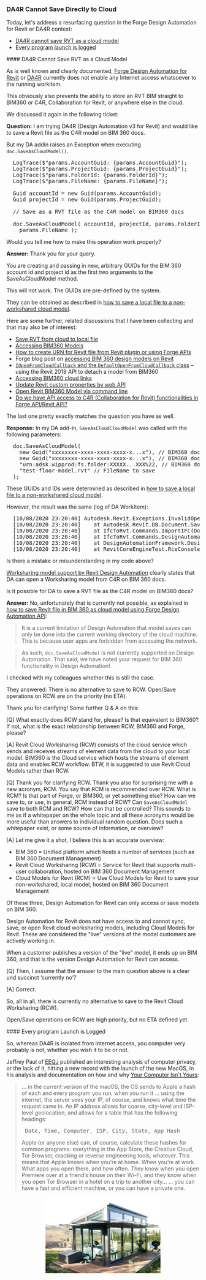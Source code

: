 <head>
<meta http-equiv="Content-Type" content="text/html; charset=utf-8">
<link rel="stylesheet" type="text/css" href="bc.css">
<script src="https://cdn.rawgit.com/google/code-prettify/master/loader/run_prettify.js" type="text/javascript"></script>
</head>

<!---

- 7580 [Error on Saving a RVT as the C4R model]
  save as cloud model does not work in DA
  
- How to save Revit file in BIM 360 as cloud model using Forge Design Automation API?
  https://stackoverflow.com/questions/62307069/how-to-save-revit-file-in-bim-360-as-cloud-model-using-forge-design-automation-a
  Q: Thank you. I thought the only limitations of Design Automation API is using Revit UI. The method `SaveAsCloudModel()` has nothing to do with Revit UI. So, is there a place where I can see all the methods that are not supported by Design Automation API?
  A: Known restrictions are documented here:
  Restrictions for the Forge Design Automation API
  https://forge.autodesk.com/en/docs/design-automation/v3/developers_guide/restrictions
  Design Automation API for Revit
  https://forge.autodesk.com/en/docs/design-automation/v3/developers_guide/restrictions/#design-automation-api-for-revit

twitter:

 the #RevitAPI @AutodeskForge @AutodeskRevit #bim #DynamoBim #ForgeDevCon 

Today, let's address a resurfacing question in the Forge Design Automation for Revit or DA4R context
&ndash; DA4R cannot save RVT as a cloud model
&ndash; Every program launch is logged...

linkedin:


#bim #DynamoBim #ForgeDevCon #Revit #API #IFC #SDK #AI #VisualStudio #Autodesk #AEC #adsk

the [Revit API discussion forum](http://forums.autodesk.com/t5/revit-api-forum/bd-p/160) thread

<center>
<img src="img/" alt="" title="" width="600"/>
<p style="font-size: 80%; font-style:italic"></p>
</center>

-->

### DA4R Cannot Save Directly to Cloud

Today, let's address a resurfacing question in the Forge Design Automation for Revit or DA4R context:

- [DA4R cannot save RVT as a cloud model](#2)
- [Every program launch is logged](#3)

####<a name="2"></a> DA4R Cannot Save RVT as a Cloud Model

As is well known and clearly documented,
[Forge Design Automation for Revit](https://forge.autodesk.com/api/design-automation-cover-page) or
[DA4R](https://thebuildingcoder.typepad.com/blog/about-the-author.html#5.55) currently
does not enable any Internet access whatsoever to the running workitem.

This obviously also prevents the ability to store an RVT BIM straight to BIM360 or C4R, Collaboration for Revit, or anywhere else in the cloud.

<!-- 
This issue came up quite a number of times already:

- [Do we have API access to C4R functionalities in Forge or Revit API?](https://stackoverflow.com/questions/58483626/do-we-have-api-access-to-c4rcollaboration-for-revit-functionalities-in-forge-a)
-->

We discussed it again in the following ticket:

**Question:** I am trying DA4R (Design Automation v3 for Revit) and would like to save a Revit file as the C4R model on BIM 360 docs.

But my DA addin raises an Exception when executing `doc.SaveAsCloudModel()`.

<pre class="code">
  LogTrace($"params.AccountGuid: {params.AccountGuid}");
  LogTrace($"params.ProjectGuid: {params.ProjectGuid}");
  LogTrace($"params.FolderId: {params.FolderId}");
  LogTrace($"params.FileName: {params.FileName}");
  
  Guid accountId = new Guid(params.AccountGuid);
  Guid projectId = new Guid(params.ProjectGuid);
  
  // Save as a RVT file as the C4R model on BIM360 docs
  
  doc.SaveAsCloudModel( accountId, projectId, params.FolderId,
    params.FileName );
</pre>

Would you tell me how to make this operation work properly?

**Answer:** Thank you for your query.

You are creating and passing in new, arbitrary GUIDs for the BIM 360 account id and project id as the first two arguments to the SaveAsCloudModel method.

This will not work. The GUIDs are pre-defined by the system.

They can be obtained as described
in [how to save a local file to a non-workshared cloud model](https://thebuildingcoder.typepad.com/blog/2020/04/revit-2021-cloud-model-api.html#4.5).

Here are some further, related discussions that I have been collecting and that may also be of interest:

- [Save RVT from cloud to local file](https://forums.autodesk.com/t5/revit-api-forum/doc-saveas-on-active-cloudmodel/m-p/9059906)
- [Accessing BIM360 Models](https://thebuildingcoder.typepad.com/blog/2018/12/forge-devcon-keynote-and-bim360-model-access.html#3)
- [How to create URN for Revit file from Revit plugin or using Forge APIs](https://stackoverflow.com/questions/53538382/how-to-create-urn-for-revit-file-from-revit-plugin-or-using-forge-apis)
- Forge blog post on [accessing BIM 360 design models on Revit](https://forge.autodesk.com/blog/accessing-bim-360-design-models-revit)
- [`IOpenFromCloudCallback` and the `DefaultOpenFromCloudCallback` class](https://thebuildingcoder.typepad.com/blog/2019/05/precast-api-and-cloud-open-callback.html#3) &ndash; using the Revit 2019 API to detach a model from BIM360
- [Accessing BIM360 cloud links](https://thebuildingcoder.typepad.com/blog/2019/06/accessing-bim360-cloud-links-thumbnail-and-dynamo.html#2)
- [Update Revit custom properties by web API](https://stackoverflow.com/questions/54788232/update-revit-custom-properties-by-web-api)
- [Open Revit BIM360 Model via command line](https://stackoverflow.com/questions/57806330/open-revit-bim360-model-via-command-line)
- [Do we have API access to C4R (Collaboration for Revit) functionalities in Forge API/Revit API?](https://stackoverflow.com/questions/58483626/do-we-have-api-access-to-c4rcollaboration-for-revit-functionalities-in-forge-a)

The last one pretty exactly matches the question you have as well.

**Response:** In my DA add-in, `SaveAsCloudCloudModel` was called with the following parameters:

<pre class="code">
  doc.SaveAsCloudModel(
    new Guid("xxxxxxxx-xxxx-xxxx-xxxx-x...x"), // BIM360 docs AccountGUID
    new Guid("xxxxxxxx-xxxx-xxxx-xxxx-x...x"), // BIM360 docs ProjectGUID
    "urn:adsk.wipprod:fs.folder:XXXXX...XXX%22, // BIM360 docs FolderID
    "test-floor-model.rvt" // FileName to save
  );
</pre>

These GUIDs and IDs were determined as described
in [how to save a local file to a non-workshared cloud model](https://thebuildingcoder.typepad.com/blog/2020/04/revit-2021-cloud-model-api.html#4.5).

However, the result was the same (log of DA WorkItem):

<pre>
  [10/08/2020 23:20:40] Autodesk.Revit.Exceptions.InvalidOperationException: Could not obtain entitlement server.
  [10/08/2020 23:20:40]    at Autodesk.Revit.DB.Document.SaveAsCloudModel(Guid accountId, Guid projectId, String folderId, String modelName)
  [10/08/2020 23:20:40]    at IfcToRvt.Commands.ImportIFC(Document doc)
  [10/08/2020 23:20:40]    at IfcToRvt.Commands.DesignAutomationBridge_DesignAutomationReadyEvent(Object sender, DesignAutomationReadyEventArgs e)
  [10/08/2020 23:20:40]    at DesignAutomationFramework.DesignAutomationBridge.RaiseDesignAutomationReadyEvent(DesignAutomationReadyEventArgs e)
  [10/08/2020 23:20:40]    at RevitCoreEngineTest.RceConsoleApplication.Program.UserMain(CommandLineArgs cl)
</pre>

Is there a mistake or misunderstanding in my code above?

[Worksharing model support by Revit Design Automation](https://forge.autodesk.com/blog/worksharing-model-support-revit-design-automation-0) clearly
states that DA can open a Worksharing model from C4R on BIM 360 docs.

Is it possible for DA to save a RVT file as the C4R model on BIM360 docs?

**Answer:** No, unfortunately that is currently not possible, as explained in [how to save Revit file in BIM 360 as cloud model using Forge Design Automation API](https://stackoverflow.com/questions/62307069/how-to-save-revit-file-in-bim-360-as-cloud-model-using-forge-design-automation-a):

> It is a current limitation of Design Automation that model saves can only be done into the current working directory of the cloud machine.
This is because user apps are forbidden from accessing the network.

> As such, `doc.SaveAsCloudModel` is not currently supported on Design Automation.
That said, we have noted your request for BIM 360 functionality in Design Automation!

I checked with my colleagues whether this is still the case.

They answered: There is no alternative to save to RCW.
Open/Save operations on RCW are on the priority (no ETA).

Thank you for clarifying!
Some further Q &amp; A on this:

[Q] What exactly does RCW stand for, please?
Is that equivalent to BIM360?
If not, what is the exact relationship between RCW, BIM360 and Forge, please? 

[A] Revit Cloud Worksharing (RCW) consists of the cloud service which sends and receives streams of element data from the cloud to your local model.
BIM360 is the Cloud service which hosts the streams of element data and enables RCW workflow.
BTW, it is suggested to use Revit Cloud Models rather than RCW.

[Q] Thank you for clarifying RCW.
Thank you also for surprising me with a new acronym, RCM.
You say that RCM is recommended over RCW.
What is RCM? Is that part of Forge, or BIM360, or yet something else?
How can we save to, or use, in general, RCM instead of RCW?
Can `SaveAsCloudModel` save to both RCM and RCW?
How can that be controlled?
This sounds to me as if a whitepaper on the whole topic and all these acronyms would be more useful than answers to individual random question.
Does such a whitepaper exist, or some source of information, or overview?

[A] Let me give it a shot, I believe this is an accurate overview:

- BIM 360 = Unified platform which hosts a number of services (such as BIM 360 Document Management)
- Revit Cloud Worksharing (RCW) = Service for Revit that supports multi-user collaboration, hosted on BIM 360 Document Management
- Cloud Models for Revit (RCM) = Use Cloud Models for Revit to save your non-workshared, local model, hosted on BIM 360 Document Management

Of these three, Design Automation for Revit can only access or save models on BIM 360.

Design Automation for Revit does not have access to and cannot sync, save, or open Revit cloud worksharing models, including Cloud Models for Revit.
These are considered the "live" versions of the model customers are actively working in.

When a customer publishes a version of the "live" model, it ends up on BIM 360, and that is the version Design Automation for Revit can access. 

[Q] Then, I assume that the answer to the main question above is a clear und succinct ‘currently no’?

[A] Correct.

So, all in all, there is currently no alternative to save to the Revit Cloud Worksharing (RCW).

Open/Save operations on RCW are high priority, but no ETA defined yet.

####<a name="3"></a> Every program Launch is Logged

So, whereas DA4R is isolated from Internet access, you computer very probably is not, whether you wish it to be or not.

Jeffrey Paul of [EEQJ](https://eeqj.com) published an interesting analysis of computer privacy, or the lack of it, hitting a new record with the launch of the new MacOS, in his analysis and documentation on how and 
why [Your Computer Isn't Yours](https://sneak.berlin/20201112/your-computer-isnt-yours):

> ... in the current version of the macOS, the OS sends to Apple a hash of each and every program you run, when you run it
> ... using the internet, the server sees your IP, of course, and knows what time the request came in.
An IP address allows for coarse, city-level and ISP-level geolocation, and allows for a table that has the following headings:
    <pre>
    Date, Time, Computer, ISP, City, State, App_Hash</pre>
> Apple (or anyone else) can, of course, calculate these hashes for common programs: everything in the App Store, the Creative Cloud, Tor Browser, cracking or reverse engineering tools, whatever.
This means that Apple knows when you’re at home. When you’re at work. What apps you open there, and how often. They know when you open Premiere over at a friend’s house on their Wi-Fi, and they know when you open Tor Browser in a hotel on a trip to another city...
> ... you can have a fast and efficient machine, or you can have a private one.

<center>
<img src="img/transparent_tiny_house.jpg" alt="Transparent" title="Transparent" width="300"/> <!-- 600 -->
</center>
